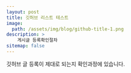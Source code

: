 ```yaml
---
layout: post
title: 깃허브 리스트 테스트
image: 
  path: /assets/img/blog/github-title-1.png
description: >
    게시글 등록확인절차
sitemap: false
---
```



깃허브 글 등록이 제대로 되는지 확인과정에 있습니다.